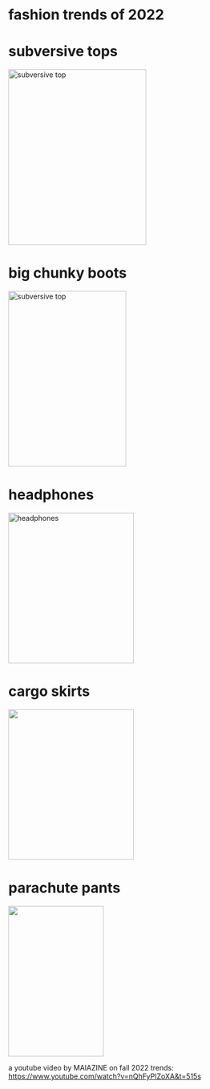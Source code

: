 # fashion trends of 2022
<html>
<head>

<body>
<h1> subversive tops </h1>

<img src="https://i.pinimg.com/564x/0a/36/f8/0a36f8a9366319f6123444a668d5286e.jpg" alt="subversive top" width="275" height="350">

<h1> big chunky boots </h1>
<img src="https://i.pinimg.com/564x/d7/35/19/d73519d193d5432e5d32a9371dca410a.jpg" alt="subversive top" width="235" height="350">

<h1> headphones </h1> 
<img src="https://i.pinimg.com/474x/6c/df/5f/6cdf5f3a0ac2ccad35e5d5e36b490d28.jpg" alt="headphones" width="250" height="300">
<h1> cargo skirts </h1>
<img src="https://i.pinimg.com/474x/c5/d7/1e/c5d71ec692e4684f238cf3599c001f40.jpg" width="250" height="300">

<h1> parachute pants </h1>
<img src="https://i.pinimg.com/474x/ee/d8/8e/eed88e8fb7f79421e3175bf56a7e75a1.jpg" width="190" height="300">

<p1> a youtube video by MAIAZINE on fall 2022 trends: https://www.youtube.com/watch?v=nQhFyPIZoXA&t=515s </p>
</body>


